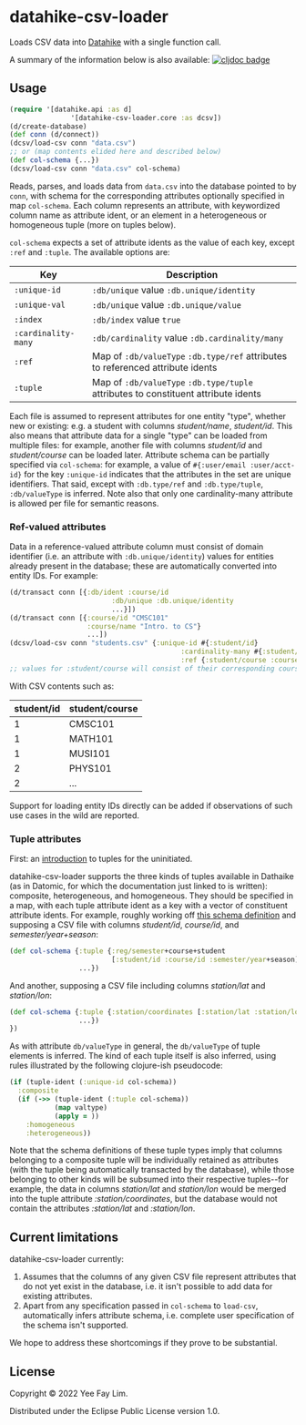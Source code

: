# datahike-csv-loader

Loads CSV data into [Datahike](https://datahike.io) with a single function call.

A summary of the information below is also available: [![cljdoc badge](https://cljdoc.org/badge/io.replikativ/datahike-csv-loader)](https://cljdoc.org/d/io.replikativ/datahike-csv-loader)

## Usage

``` clojure
(require '[datahike.api :as d]
               '[datahike-csv-loader.core :as dcsv])
(d/create-database)
(def conn (d/connect))
(dcsv/load-csv conn "data.csv")
;; or (map contents elided here and described below)
(def col-schema {...})
(dcsv/load-csv conn "data.csv" col-schema)
```

Reads, parses, and loads data from `data.csv` into the database pointed to by `conn`, with schema for the corresponding attributes optionally specified in map `col-schema`. Each column represents an attribute, with keywordized column name as attribute ident, or an element in a heterogeneous or homogeneous tuple (more on tuples below).

`col-schema` expects a set of attribute idents as the value of each key, except `:ref` and `:tuple`. The available options are:

  | Key                 | Description   |
  |---------------------|---------------|
  | `:unique-id`        | `:db/unique` value `:db.unique/identity`
  | `:unique-val`       | `:db/unique` value `:db.unique/value`
  | `:index`            | `:db/index` value `true`
  | `:cardinality-many` | `:db/cardinality` value `:db.cardinality/many`
  | `:ref`              | Map of `:db/valueType` `:db.type/ref` attributes to referenced attribute idents
  | `:tuple`            | Map of `:db/valueType` `:db.type/tuple` attributes to constituent attribute idents

Each file is assumed to represent attributes for one entity "type", whether new or existing: e.g. a student with columns _student/name_, _student/id_. This also means that attribute data for a single "type" can be loaded from multiple files: for example, another file with columns _student/id_ and _student/course_ can be loaded later. Attribute schema can be partially specified via `col-schema`: for example, a value of `#{:user/email :user/acct-id}` for the key `:unique-id` indicates that the attributes in the set are unique identifiers. That said, except with `:db.type/ref` and `:db.type/tuple`, `:db/valueType` is inferred. Note also that only one cardinality-many attribute is allowed per file for semantic reasons.

### Ref-valued attributes

Data in a reference-valued attribute column must consist of domain identifier (i.e. an attribute with `:db.unique/identity`) values for entities already present in the database; these are automatically converted into entity IDs. For example:

``` clojure
(d/transact conn [{:db/ident :course/id
                         :db/unique :db.unique/identity
                         ...}])
(d/transact conn [{:course/id "CMSC101"
                   :course/name "Intro. to CS"}
                   ...])
(dcsv/load-csv conn "students.csv" {:unique-id #{:student/id}
                                          :cardinality-many #{:student/course}
                                          :ref {:student/course :course/id}})
;; values for :student/course will consist of their corresponding course entity IDs 
```
With CSV contents such as:

| student/id | student/course |
|------------|----------------|
| 1          | CMSC101        |
| 1          | MATH101        |
| 1          | MUSI101        |
| 2          | PHYS101        |
| 2          | ...            |

Support for loading entity IDs directly can be added if observations of such use cases in the wild are reported.

### Tuple attributes

First: an [introduction](https://docs.datomic.com/on-prem/schema/schema.html#tuples) to tuples for the uninitiated.

datahike-csv-loader supports the three kinds of tuples available in Dathaike (as in Datomic, for which the documentation just linked to is written): composite, heterogeneous, and homogeneous. They should be specified in a map, with each tuple attribute ident as a key with a vector of constituent attribute idents. For example, roughly working off [this schema definition](https://docs.datomic.com/on-prem/schema/schema.html#composite-tuples) and supposing a CSV file with columns _student/id_, _course/id_, and _semester/year+season_:
``` clojure
(def col-schema {:tuple {:reg/semester+course+student
                         [:student/id :course/id :semester/year+season]}
                 ...})
```

And another, supposing a CSV file including columns _station/lat_ and _station/lon_:
``` clojure
(def col-schema {:tuple {:station/coordinates [:station/lat :station/lon]}
                 ...})
})
```

As with attribute `db/valueType` in general, the `db/valueType` of tuple elements is inferred. The kind of each tuple itself is also inferred, using rules illustrated by the following clojure-ish pseudocode:
``` clojure
(if (tuple-ident (:unique-id col-schema))
  :composite
  (if (->> (tuple-ident (:tuple col-schema))
           (map valtype)
           (apply = ))
    :homogeneous
    :heterogeneous))
```

Note that the schema definitions of these tuple types imply that columns belonging to a composite tuple will be individually retained as attributes (with the tuple being automatically transacted by the database), while those belonging to other kinds will be subsumed into their respective tuples--for example, the data in columns _station/lat_ and _station/lon_ would be merged into the tuple attribute _:station/coordinates_, but the database would not contain the attributes _:station/lat_ and _:station/lon_.

## Current limitations

datahike-csv-loader currently:
1. Assumes that the columns of any given CSV file represent attributes that do not yet exist in the database, i.e. it isn't possible to add data for existing attributes.
2. Apart from any specification passed in `col-schema` to `load-csv`, automatically infers attribute schema, i.e. complete user specification of the schema isn't supported.

We hope to address these shortcomings if they prove to be substantial.

## License

Copyright © 2022 Yee Fay Lim.

Distributed under the Eclipse Public License version 1.0.
